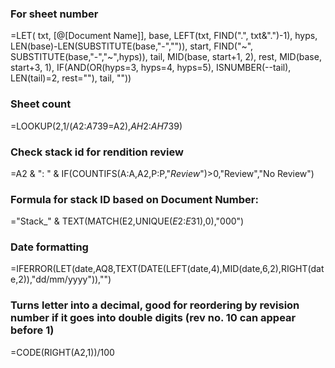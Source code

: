 ### For sheet number
=LET(
  txt, [@[Document Name]],
  base, LEFT(txt, FIND(".", txt&".")-1),
  hyps, LEN(base)-LEN(SUBSTITUTE(base,"-","")),
  start, FIND("~", SUBSTITUTE(base,"-","~",hyps)),
  tail, MID(base, start+1, 2),
  rest, MID(base, start+3, 1),
  IF(AND(OR(hyps=3, hyps=4, hyps=5), ISNUMBER(--tail), LEN(tail)=2, rest=""), tail, ""))

### Sheet count
=LOOKUP(2,1/($A$2:$A$739=A2),$AH$2:$AH$739)

### Check stack id for rendition review
=A2 & ": " & IF(COUNTIFS(A:A,A2,P:P,"*Review*")>0,"Review","No Review")

### Formula for stack ID based on Document Number:
="Stack_" & TEXT(MATCH(E2,UNIQUE($E$2:$E$31),0),"000")

### Date formatting
=IFERROR(LET(date,AQ8,TEXT(DATE(LEFT(date,4),MID(date,6,2),RIGHT(date,2)),"dd/mm/yyyy")),"")

### Turns letter into a decimal, good for reordering by revision number if it goes into double digits (rev no. 10 can appear before 1)
=CODE(RIGHT(A2,1))/100